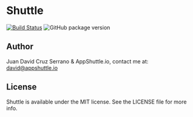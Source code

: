 # Shuttle

[![Build Status](https://travis-ci.org/AppShuttleInc/Shuttle.svg?branch=master)](https://travis-ci.org/AppShuttleInc/Shuttle) 
![GitHub package version](https://img.shields.io/github/package-json/v/badges/shields.svg)


## Author

Juan David Cruz Serrano & AppShuttle.io, contact me at: [david@appshuttle.io](mailto:david@appshuttle.io)

## License

Shuttle is available under the MIT license. See the LICENSE file for more info.
